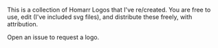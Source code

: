 This is a collection of Homarr Logos that I've re/created. You are free to use, edit (I've included svg files), and distribute these freely, with attribution.

Open an issue to request a logo.